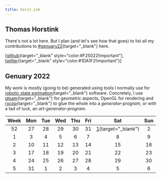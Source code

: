 ```yaml
---
title: horst.ink
---
```


## Thomas Horstink 

There's not a lot here. But I plan (and let's see how that goes) to list all my contributions to [#genuary22](http://genuary.art/){target="_blank"} here.

\[[github](https://github.com/thorstink/){target="_blank" style="color:#F25022!important"}, [twitter](https://twitter.com/shroomsrock){target="_blank" style="color:#1DA1F2!important"}\]


## Genuary 2022

My work is mostly (going to be) generated using tools I normally use for [robotic state estimation](https://en.wikipedia.org/wiki/Estimation_theory){target="_blank"} software. Concretely, I use [gtsam](https://github.com/borglab/gtsam){target="_blank"} for geometric aspects, OpenGL for rendering and [rxcpp](https://github.com/ReactiveX/RxCpp){target="_blank"} to glue the whole into a *generator-program*, or with a tad of luck, an *art-generator-program*. 

|Week|Mon|Tue|Wed|Thu|Fri|Sat|Sun|
|:-:|:-:|:-:|:-:|:-:|:-:|:-:|:-:|
|52|27|28|29|30|31|[1](assets/genuary22/1/10klines.png){target="_blank"}|2|
|1|3|4|5|6|7|8|9|
|2|10|11|12|13|14|15|16|
|3|17|18|19|20|21|22|23|
|4|24|25|26|27|28|29|30|
|5|31|1|2|3|4|5|6|





